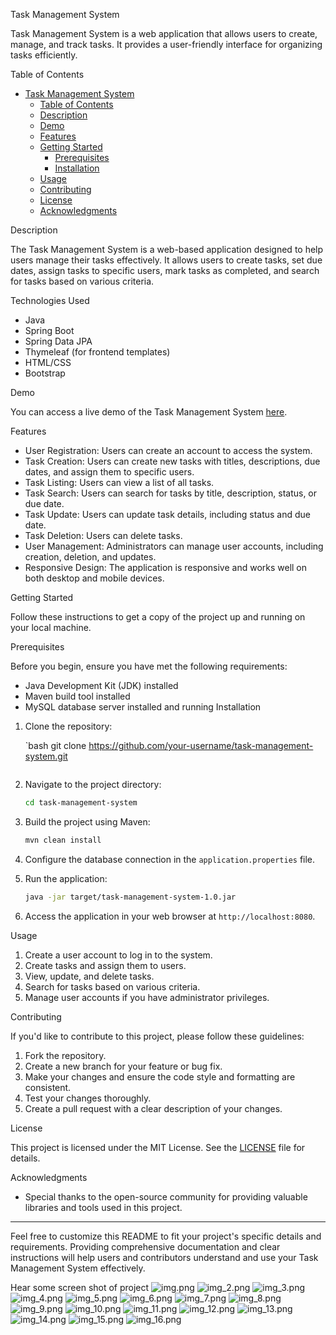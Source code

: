 

Task Management System

Task Management System is a web application that allows users to create, manage, and track tasks. It provides a user-friendly interface for organizing tasks efficiently.

 Table of Contents

- [Task Management System](#task-management-system)
  - [Table of Contents](#table-of-contents)
  - [Description](#description)
  - [Demo](#demo)
  - [Features](#features)
  - [Getting Started](#getting-started)
    - [Prerequisites](#prerequisites)
    - [Installation](#installation)
  - [Usage](#usage)
  - [Contributing](#contributing)
  - [License](#license)
  - [Acknowledgments](#acknowledgments)

Description

The Task Management System is a web-based application designed to help users manage their tasks effectively. It allows users to create tasks, set due dates, assign tasks to specific users, mark tasks as completed, and search for tasks based on various criteria.

Technologies Used

- Java
- Spring Boot
- Spring Data JPA
- Thymeleaf (for frontend templates)
- HTML/CSS
- Bootstrap

Demo

You can access a live demo of the Task Management System [here](#insert-demo-link).

Features

- User Registration: Users can create an account to access the system.
- Task Creation: Users can create new tasks with titles, descriptions, due dates, and assign them to specific users.
- Task Listing: Users can view a list of all tasks.
- Task Search: Users can search for tasks by title, description, status, or due date.
- Task Update: Users can update task details, including status and due date.
- Task Deletion: Users can delete tasks.
- User Management: Administrators can manage user accounts, including creation, deletion, and updates.
- Responsive Design: The application is responsive and works well on both desktop and mobile devices.

Getting Started

Follow these instructions to get a copy of the project up and running on your local machine.

Prerequisites

Before you begin, ensure you have met the following requirements:

- Java Development Kit (JDK) installed
- Maven build tool installed
- MySQL database server installed and running
Installation

1. Clone the repository:

   `bash
   git clone https://github.com/your-username/task-management-system.git
   ```

2. Navigate to the project directory:

   ```bash
   cd task-management-system
   ```

3. Build the project using Maven:

   ```bash
   mvn clean install
   ```

4. Configure the database connection in the `application.properties` file.

5. Run the application:

   ```bash
   java -jar target/task-management-system-1.0.jar
   ```

6. Access the application in your web browser at `http://localhost:8080`.

Usage

1. Create a user account to log in to the system.
2. Create tasks and assign them to users.
3. View, update, and delete tasks.
4. Search for tasks based on various criteria.
5. Manage user accounts if you have administrator privileges.

Contributing

If you'd like to contribute to this project, please follow these guidelines:

1. Fork the repository.
2. Create a new branch for your feature or bug fix.
3. Make your changes and ensure the code style and formatting are consistent.
4. Test your changes thoroughly.
5. Create a pull request with a clear description of your changes.

License

This project is licensed under the MIT License. See the [LICENSE](LICENSE) file for details.

Acknowledgments

- Special thanks to the open-source community for providing valuable libraries and tools used in this project.

---

Feel free to customize this README to fit your project's specific details and requirements. Providing comprehensive documentation and clear instructions will help users and contributors understand and use your Task Management System effectively.

Hear some screen shot of project
![img.png](img.png)
![img_2.png](img_2.png)
![img_3.png](img_3.png)
![img_4.png](img_4.png)
![img_5.png](img_5.png)
![img_6.png](img_6.png)
![img_7.png](img_7.png)
![img_8.png](img_8.png)
![img_9.png](img_9.png)
![img_10.png](img_10.png)
![img_11.png](img_11.png)
![img_12.png](img_12.png)
![img_13.png](img_13.png)
![img_14.png](img_14.png)
![img_15.png](img_15.png)
![img_16.png](img_16.png)

 
 
 
 
 
 
 
 
 
 
 
 
